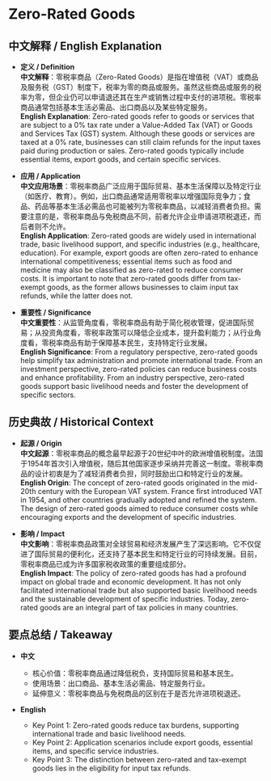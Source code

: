 # Zero-Rated Goods

## 中文解释 / English Explanation

* **定义 / Definition**  
  **中文解释**：零税率商品（Zero-Rated Goods）是指在增值税（VAT）或商品及服务税（GST）制度下，税率为零的商品或服务。虽然这些商品或服务的税率为零，但企业仍可以申请退还其在生产或销售过程中支付的进项税。零税率商品通常包括基本生活必需品、出口商品以及某些特定服务。  
  **English Explanation**: Zero-rated goods refer to goods or services that are subject to a 0% tax rate under a Value-Added Tax (VAT) or Goods and Services Tax (GST) system. Although these goods or services are taxed at a 0% rate, businesses can still claim refunds for the input taxes paid during production or sales. Zero-rated goods typically include essential items, export goods, and certain specific services.

* **应用 / Application**  
  **中文应用场景**：零税率商品广泛应用于国际贸易、基本生活保障以及特定行业（如医疗、教育）。例如，出口商品通常适用零税率以增强国际竞争力；食品、药品等基本生活必需品也可能被列为零税率商品，以减轻消费者负担。需要注意的是，零税率商品与免税商品不同，前者允许企业申请进项税退还，而后者则不允许。  
  **English Application**: Zero-rated goods are widely used in international trade, basic livelihood support, and specific industries (e.g., healthcare, education). For example, export goods are often zero-rated to enhance international competitiveness; essential items such as food and medicine may also be classified as zero-rated to reduce consumer costs. It is important to note that zero-rated goods differ from tax-exempt goods, as the former allows businesses to claim input tax refunds, while the latter does not.

* **重要性 / Significance**  
  **中文重要性**：从监管角度看，零税率商品有助于简化税收管理，促进国际贸易；从投资角度看，零税率政策可以降低企业成本，提升盈利能力；从行业角度看，零税率商品有助于保障基本民生，支持特定行业发展。  
  **English Significance**: From a regulatory perspective, zero-rated goods help simplify tax administration and promote international trade. From an investment perspective, zero-rated policies can reduce business costs and enhance profitability. From an industry perspective, zero-rated goods support basic livelihood needs and foster the development of specific sectors.

## 历史典故 / Historical Context

* **起源 / Origin**  
  **中文起源**：零税率商品的概念最早起源于20世纪中叶的欧洲增值税制度。法国于1954年首次引入增值税，随后其他国家逐步采纳并完善这一制度。零税率商品的设计初衷是为了减轻消费者负担，同时鼓励出口和特定行业的发展。  
  **English Origin**: The concept of zero-rated goods originated in the mid-20th century with the European VAT system. France first introduced VAT in 1954, and other countries gradually adopted and refined the system. The design of zero-rated goods aimed to reduce consumer costs while encouraging exports and the development of specific industries.

* **影响 / Impact**  
  **中文影响**：零税率商品政策对全球贸易和经济发展产生了深远影响。它不仅促进了国际贸易的便利化，还支持了基本民生和特定行业的可持续发展。目前，零税率商品已成为许多国家税收政策的重要组成部分。  
  **English Impact**: The policy of zero-rated goods has had a profound impact on global trade and economic development. It has not only facilitated international trade but also supported basic livelihood needs and the sustainable development of specific industries. Today, zero-rated goods are an integral part of tax policies in many countries.

## 要点总结 / Takeaway

* **中文**  
  - 核心价值：零税率商品通过降低税负，支持国际贸易和基本民生。  
  - 使用场景：出口商品、基本生活必需品、特定服务行业。  
  - 延伸意义：零税率商品与免税商品的区别在于是否允许进项税退还。

* **English**  
  - Key Point 1: Zero-rated goods reduce tax burdens, supporting international trade and basic livelihood needs.  
  - Key Point 2: Application scenarios include export goods, essential items, and specific service industries.  
  - Key Point 3: The distinction between zero-rated and tax-exempt goods lies in the eligibility for input tax refunds.